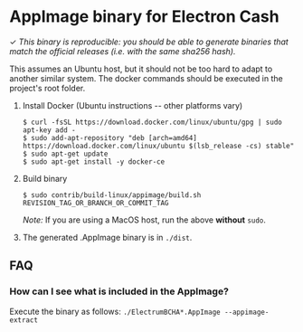 AppImage binary for Electron Cash
============================

✓ _This binary is reproducible: you should be able to generate
   binaries that match the official releases (i.e. with the same sha256 hash)._

This assumes an Ubuntu host, but it should not be too hard to adapt to another
similar system. The docker commands should be executed in the project's root
folder.

1. Install Docker  (Ubuntu instructions -- other platforms vary)

    ```
    $ curl -fsSL https://download.docker.com/linux/ubuntu/gpg | sudo apt-key add -
    $ sudo add-apt-repository "deb [arch=amd64] https://download.docker.com/linux/ubuntu $(lsb_release -cs) stable"
    $ sudo apt-get update
    $ sudo apt-get install -y docker-ce
    ```

2. Build binary

    ```
    $ sudo contrib/build-linux/appimage/build.sh REVISION_TAG_OR_BRANCH_OR_COMMIT_TAG
    ```

    _Note:_ If you are using a MacOS host, run the above **without** `sudo`.

3. The generated .AppImage binary is in `./dist`.


## FAQ

### How can I see what is included in the AppImage?
Execute the binary as follows: `./ElectrumBCHA*.AppImage --appimage-extract`
